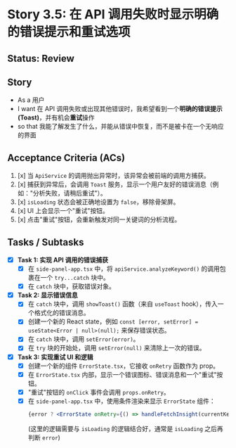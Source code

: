 # Story 3.5: 在 API 调用失败时显示明确的错误提示和重试选项

## Status: Review

## Story

- As a 用户
- I want 在 API 调用失败或出现其他错误时，我希望看到一个**明确的错误提示 (Toast)**，并有机会**重试**操作
- so that 我能了解发生了什么，并能从错误中恢复，而不是被卡在一个无响应的界面

## Acceptance Criteria (ACs)

1.  [x] 当 `ApiService` 的调用抛出异常时，该异常会被前端的调用方捕获。
2.  [x] 捕获到异常后，会调用 `Toast` 服务，显示一个用户友好的错误消息（例如："分析失败，请稍后重试"）。
3.  [x] `isLoading` 状态会被正确地设置为 `false`，移除骨架屏。
4.  [x] UI 上会显示一个"重试"按钮。
5.  [x] 点击"重试"按钮，会重新触发对同一关键词的分析流程。

## Tasks / Subtasks

- [x] **Task 1: 实现 API 调用的错误捕获**
  - [x] 在 `side-panel-app.tsx` 中，将 `apiService.analyzeKeyword()` 的调用包裹在一个 `try...catch` 块中。
  - [x] 在 `catch` 块中，获取错误对象。

- [x] **Task 2: 显示错误信息**
  - [x] 在 `catch` 块中，调用 `showToast()` 函数（来自 `useToast` hook），传入一个格式化的错误消息。
  - [x] 创建一个新的 React state，例如 `const [error, setError] = useState<Error | null>(null);` 来保存错误状态。
  - [x] 在 `catch` 块中，调用 `setError(error)`。
  - [x] 在 `try` 块的开始处，调用 `setError(null)` 来清除上一次的错误。

- [x] **Task 3: 实现重试 UI 和逻辑**
  - [x] 创建一个新的组件 `ErrorState.tsx`，它接收 `onRetry` 函数作为 prop。
  - [x] 在 `ErrorState.tsx` 内部，显示一个错误图标、错误消息和一个"重试"按钮。
  - [x] "重试"按钮的 `onClick` 事件会调用 `props.onRetry`。
  - [x] 在 `side-panel-app.tsx` 中，使用条件渲染来显示 `ErrorState` 组件：
    ```jsx
    {error ? <ErrorState onRetry={() => handleFetchInsight(currentKeyword)} /> : ...}
    ```
    (这里的逻辑需要与 `isLoading` 的逻辑结合好，通常是 `isLoading` 之后再判断 `error`) 